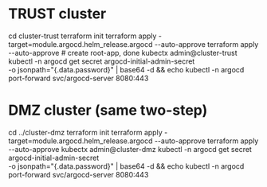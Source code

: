 # TRUST cluster

cd cluster-trust
terraform init
terraform apply -target=module.argocd.helm_release.argocd --auto-approve
terraform apply --auto-approve # create root-app, done
kubectx admin@cluster-trust
kubectl -n argocd get secret argocd-initial-admin-secret \
 -o jsonpath="{.data.password}" | base64 -d && echo
kubectl -n argocd port-forward svc/argocd-server 8080:443

# DMZ cluster (same two-step)

cd ../cluster-dmz
terraform init
terraform apply -target=module.argocd.helm_release.argocd --auto-approve
terraform apply --auto-approve
kubectx admin@cluster-dmz
kubectl -n argocd get secret argocd-initial-admin-secret \
 -o jsonpath="{.data.password}" | base64 -d && echo
kubectl -n argocd port-forward svc/argocd-server 8080:443
